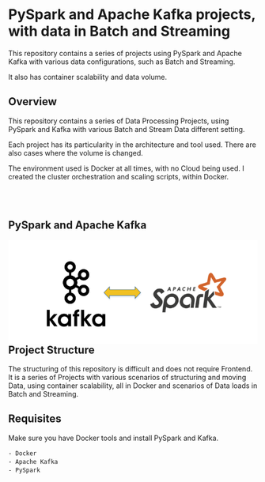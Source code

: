 # PySpark and Apache Kafka projects, with data in Batch and Streaming

This repository contains a series of projects using PySpark and Apache Kafka with various data configurations, such as Batch and Streaming.

It also has container scalability and data volume.

## Overview

This repository contains a series of Data Processing Projects, using PySpark and Kafka with various Batch and Stream Data different setting. 

Each project has its particularity in the architecture and tool used. There are also cases where the volume is changed.

The environment used is Docker at all times, with no Cloud being used. I created the cluster orchestration and scaling scripts, within Docker.


<br/><br/>

## PySpark and Apache Kafka

 <img width="2500px" align="right"  src="https://github.com/julianasantimaria/Projects_PySparkAndKfka_BatchAndStreaming/blob/HTML/image.png">

 <br/>
 <br/>


## Project Structure

The structuring of this repository is difficult and does not require Frontend. It is a series of Projects with various scenarios of structuring and moving Data, using container scalability, all in Docker and scenarios of Data loads in Batch and Streaming.

## Requisites

Make sure you have Docker tools and install PySpark and Kafka.

```bash
- Docker
- Apache Kafka
- PySpark
